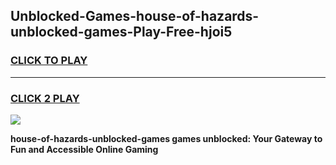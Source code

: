 
## Unblocked-Games-house-of-hazards-unblocked-games-Play-Free-hjoi5
<h3>
<a href="https://premium76.site?title=house-of-hazards-unblocked-games&ref=18A1">CLICK TO PLAY</a></h3>
<hr>

<h3>
<a href="https://premium76.site?title=house-of-hazards-unblocked-games&ref=18A1">CLICK 2 PLAY</a>
  
</h3>

<a href="https://premium76.site?title=house-of-hazards-unblocked-games&ref=18A1"><img src="https://clearcache.store/games.png"></a>


**house-of-hazards-unblocked-games games unblocked: Your Gateway to Fun and Accessible Online Gaming**
